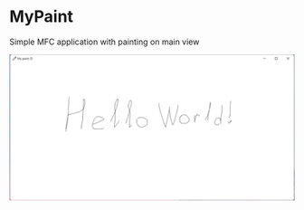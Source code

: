 # MyPaint

Simple MFC application with painting on main view

![Screenshot: "Hello World!"](./img/screen.jpg)
